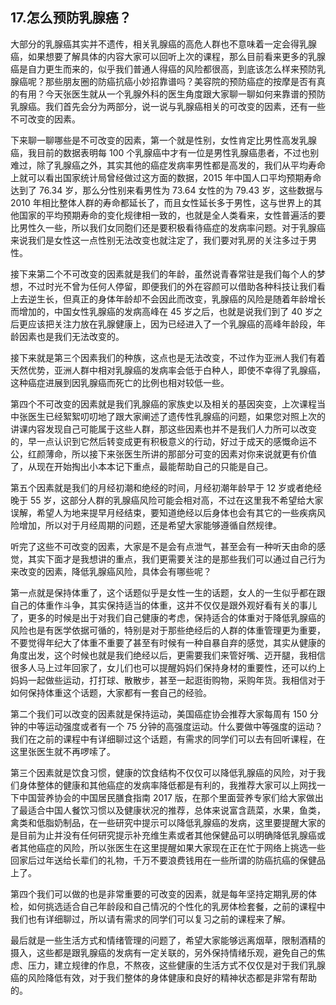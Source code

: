 ## 17.怎么预防乳腺癌？
大部分的乳腺癌其实并不遗传，相关乳腺癌的高危人群也不意味着一定会得乳腺癌，如果想要了解具体的内容大家可以回听上次的课程，那么目前看来更多的乳腺癌是自力更生而来的，似乎我们普通人得癌的风险都很高，到底该怎么样来预防乳腺癌呢？那些朋友圈的防癌抗癌小妙招靠谱吗？美容院的预防癌症的按摩是否有真的有用？今天张医生就从一个乳腺外科的医生角度跟大家聊一聊如何来靠谱的预防乳腺癌。我们首先会分为两部分，说一说与乳腺癌相关的可改变的因素，还有一些不可改变的因素。


下来聊一聊哪些是不可改变的因素，第一个就是性别，女性肯定比男性高发乳腺癌，我目前的数据表明每 100 个乳腺癌中才有一位是男性乳腺癌患者，不过也别难过，除了乳腺癌之外，其实其他的癌症发病率男性都是高发的，我们从平均寿命上就可以看出国家统计局曾经做过这方面的数据，2015 年中国人口平均预期寿命达到了 76.34 岁，那么分性别来看男性为 73.64 女性的为 79.43 岁，这些数据与 2010 年相比整体人群的寿命都延长了，而且女性延长多于男性，这与世界上的其他国家的平均预期寿命的变化规律相一致的，也就是全人类看来，女性普遍活的要比男性久一些，所以我们女同胞们还是要积极看待癌症的发病率问题。对于乳腺癌来说我们是女性这一点性别无法改变也就注定了，我们要对乳房的关注多过于男性。


接下来第二个不可改变的因素就是我们的年龄，虽然说青春常驻是我们每个人的梦想，不过时光不曾为任何人停留，即便我们的外在容颜可以借助各种科技让我们看上去逆生长，但真正的身体年龄却不会因此而改变，乳腺癌的风险是随着年龄增长而增加的，中国女性乳腺癌的发病高峰在 45 岁之后，也就是说我们到了 40 岁之后更应该把关注力放在乳腺健康上，因为已经进入了一个乳腺癌的高峰年龄段，年龄因素也是我们无法改变的。


接下来就是第三个因素我们的种族，这点也是无法改变，不过作为亚洲人我们有着天然优势，亚洲人群中相对乳腺癌的发病率会低于白种人，即使不幸得了乳腺癌，这种癌症进展到因乳腺癌而死亡的比例也相对较低一些。


第四个不可改变的因素就是我们乳腺癌的家族史以及相关的基因突变，上次课程当中张医生已经絮絮叨叨地了跟大家阐述了遗传性乳腺癌的问题，如果您对照上次的讲课内容发现自己可能属于这些人群，那这些因素也并不是我们人力所可以改变的，早一点认识到它然后转变成更有积极意义的行动，好过于成天的感慨命运不公，红颜薄命，所以接下来张医生所讲的那部分可变的因素对你来说就更有价值了，从现在开始掏出小本本记下重点，最能帮助自己的只能是自己。


第五个因素就是我们的月经初潮和绝经的时间，月经初潮年龄早于 12 岁或者绝经晚于 55 岁，这部分人群的乳腺癌风险可能会相对高，不过在这里我不希望给大家误解，希望人为地来提早月经结束，要知道绝经以后身体也会有其它的一些疾病风险增加，所以对于月经周期的问题，还是希望大家能够遵循自然规律。


听完了这些不可改变的因素，大家是不是会有点泄气，甚至会有一种听天由命的感觉，其实下面才是我想讲的重点，我们更需要关注的是那些我们可以通过自己行为来改变的因素，降低乳腺癌风险，具体会有哪些呢？


第一点就是保持体重了，这个话题似乎是女性一生的话题，女人的一生似乎都在跟自己的体重作斗争，其实保持适当的体重，这并不仅仅是跟外观好看有关的事儿了，更多的时候是出于对我们自己健康的考虑，保持适合的体重对于降低乳腺癌的风险也是有医学依据可循的，特别是对于那些绝经后的人群的体重管理更为重要，不要觉得年纪大了体重不重要了甚至有时候有一种自暴自弃的感觉，其实从健康的角度出发，这个时候也就是我们绝经以后，更需要我们来管好嘴、迈开腿，我相信很多人马上过年回家了，女儿们也可以提醒妈妈们保持身材的重要性，还可以约上妈妈一起做些运动，打打球、散散步，甚至一起逛街购物，采购年货。我相信对于如何保持体重这个话题，大家都有一套自己的经验。


第二个我们可以改变的因素就是保持运动，美国癌症协会推荐大家每周有 150 分钟的中等运动强度或者有一个 75 分钟的高强度运动。什么要做中等强度的运动？我们在之前的课程中有详细聊过这个话题，有需求的同学们可以去有回听课程，在这里张医生就不再啰嗦了。


第三个因素就是饮食习惯，健康的饮食结构不仅仅可以降低乳腺癌的风险，对于我们身体整体的健康和其他癌症的发病率降低都是有利的，我推荐大家可以上网找一下中国营养协会的中国居民膳食指南 2017 版，在那个里面营养专家们给大家做出了最适合中国人餐饮习惯以及健康状况的推荐，总体来说富含蔬菜，水果，鱼类，禽类和低脂奶制品，在一些研究中提示可以降低乳腺癌的发病，这里要提醒大家的是目前为止并没有任何研究提示补充维生素或者其他保健品可以明确降低乳腺癌或者其他癌症的风险，所以张医生在这里提醒如果大家现在正在忙于网络上挑选一些回家后过年送给长辈们的礼物，千万不要浪费钱用在一些所谓的防癌抗癌的保健品上了。


第四个我们可以做的也是非常重要的可改变的因素，就是每年坚持定期乳房的体检，如何挑选适合自己年龄段和自己情况的个性化的乳房体检套餐，之前的课程中我们也有详细聊过，所以请有需求的同学们可以复习之前的课程来了解。


最后就是一些生活方式和情绪管理的问题了，希望大家能够远离烟草，限制酒精的摄入，这些都是跟乳腺癌的发病有一定关联的，另外保持情绪乐观，避免自己的焦虑、压力，建立规律的作息，不熬夜，这些健康的生活方式不仅仅是对于我们乳腺癌的风险降低有效，对于我们整体的身体健康和良好的精神状态都是非常有帮助的。

